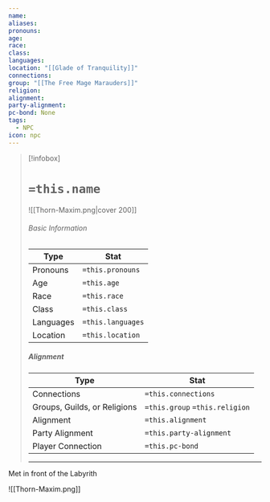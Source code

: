 ```yaml
---
name: 
aliases: 
pronouns: 
age: 
race: 
class: 
languages: 
location: "[[Glade of Tranquility]]"
connections: 
group: "[[The Free Mage Marauders]]"
religion: 
alignment: 
party-alignment: 
pc-bond: None
tags:
  - NPC
icon: npc
---
```

> [!infobox]
> # `=this.name` 
> ![[Thorn-Maxim.png|cover 200]]
> ###### Basic Information
> | Type | Stat |
> | ---- | ---- |
> | Pronouns | `=this.pronouns` |
> | Age | `=this.age` |
> |  Race | `=this.race` |
> |  Class    | `=this.class`   |
> |  Languages | `=this.languages` |
> | Location | `=this.location` |
>
> ##### Alignment
> | Type | Stat |
> | ---- | ---- |
> | Connections| `=this.connections` |
> | Groups, Guilds, or Religions | `=this.group` `=this.religion`|
> | Alignment| `=this.alignment` |
> | Party Alignment| `=this.party-alignment` |
> | Player Connection| `=this.pc-bond` |
> ---

Met in front of the Labyrith

![[Thorn-Maxim.png]]